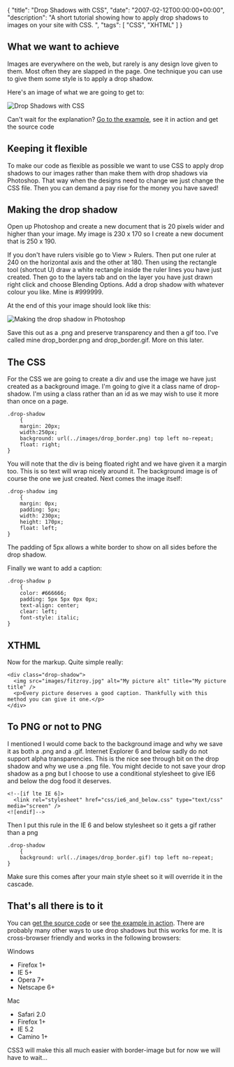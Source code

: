 {
  "title": "Drop Shadows with CSS",
  "date": "2007-02-12T00:00:00+00:00",
  "description": "A short tutorial showing how to apply drop shadows to images on your site with CSS. ",
  "tags": [
    "CSS",
    "XHTML"
  ]
}

## What we want to achieve

Images are everywhere on the web, but rarely is any design love given to them. Most often they are slapped in the page. One technique you can use to give them some style is to apply a drop shadow.

Here's an image of what we are going to get to:

![Drop Shadows with CSS][1] 

Can't wait for the explanation? [Go to the example][2], see it in action and get the source code

## Keeping it flexible

To make our code as flexible as possible we want to use CSS to apply drop shadows to our images rather than make them with drop shadows via Photoshop. That way when the designs need to change we just change the CSS file. Then you can demand a pay rise for the money you have saved!

## Making the drop shadow

Open up Photoshop and create a new document that is 20 pixels wider and higher than your image. My image is 230 x 170 so I create a new document that is 250 x 190. 

If you don't have rulers visible go to View > Rulers. Then put one ruler at 240 on the horizontal axis and the other at 180. Then using the rectangle tool (shortcut U) draw a white rectangle inside the ruler lines you have just created. Then go to the layers tab and on the layer you have just drawn right click and choose Blending Options. Add a drop shadow with whatever colour you like. Mine is #999999.

At the end of this your image should look like this: 

![Making the drop shadow in Photoshop][3] 

Save this out as a .png and preserve transparency and then a gif too. I've called mine drop\_border.png and drop\_border.gif. More on this later. 

## The CSS

For the CSS we are going to create a div and use the image we have just created as a background image. I'm going to give it a class name of drop-shadow. I'm using a class rather than an id as we may wish to use it more than once on a page. 

    .drop-shadow
        {
        margin: 20px;
        width:250px; 
        background: url(../images/drop_border.png) top left no-repeat;    
        float: right;
    }

You will note that the div is being floated right and we have given it a margin too. This is so text will wrap nicely around it. The background image is of course the one we just created. Next comes the image itself: 

    .drop-shadow img
        {
        margin: 0px;
        padding: 5px;
        width: 230px;
        height: 170px;
        float: left;
    }

The padding of 5px allows a white border to show on all sides before the drop shadow. 

Finally we want to add a caption: 
 
    .drop-shadow p
        {
        color: #666666;
        padding: 5px 5px 0px 0px;
        text-align: center;
        clear: left;
        font-style: italic;
    }

## XTHML

Now for the markup. Quite simple really:  

    <div class="drop-shadow">
      <img src="images/fitzroy.jpg" alt="My picture alt" title="My picture title" />
      <p>Every picture deserves a good caption. Thankfully with this method you can give it one.</p>    
    </div>

## To PNG or not to PNG

I mentioned I would come back to the background image and why we save it as both a .png and a .gif. Internet Explorer 6 and below sadly do not support alpha transparencies. This is the nice see through bit on the drop shadow and why we use a .png file. You might decide to not save your drop shadow as a png but I choose to use a conditional stylesheet to give IE6 and below the dog food it deserves.  

    <!--[if lte IE 6]>
      <link rel="stylesheet" href="css/ie6_and_below.css" type="text/css" media="screen" />
    <![endif]-->

Then I put this rule in the IE 6 and below stylesheet so it gets a gif rather than a png  

    .drop-shadow
        {
        background: url(../images/drop_border.gif) top left no-repeat;    
    }

Make sure this comes after your main style sheet so it will override it in the cascade.

## That's all there is to it

You can [get the source code][5] or see [the example in action][2]. There are probably many other ways to use drop shadows but this works for me. It is cross-browser friendly and works in the following browsers:

Windows

*   Firefox 1+
*   IE 5+
*   Opera 7+
*   Netscape 6+

Mac

*   Safari 2.0
*   Firefox 1+
*   IE 5.2
*   Camino 1+

CSS3 will make this all much easier with border-image but for now we will have to wait...

 [1]: /images/articles/drop_shadow_goal.jpg 
 [2]: /examples/drop-shadows-css/
 [3]: /images/articles/drop_shadow.jpg 
 [4]: /images/fitzroy.jpg 
 [5]: http://cdn.shapeshed.com/downloads/drop-shadows-css.zip
